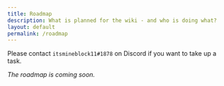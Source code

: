 ```yaml
---
title: Roadmap
description: What is planned for the wiki - and who is doing what?
layout: default
permalink: /roadmap
---
```


Please contact `itsmineblock11#1878` on Discord if you want to take up a task.

*The roadmap is coming soon.*